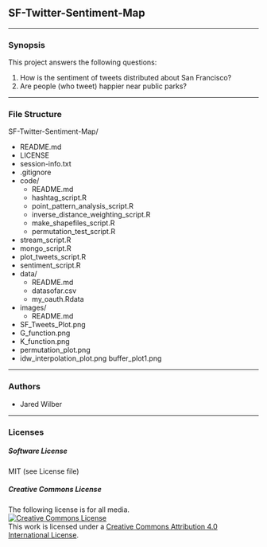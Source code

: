 ## SF-Twitter-Sentiment-Map
***

### Synopsis
 This project answers the following questions: 
 1. How is the sentiment of tweets distributed about San Francisco?
 2. Are people (who tweet) happier near public parks?

***

### File Structure  

SF-Twitter-Sentiment-Map/  
+   README.md    
+   LICENSE  
+   session-info.txt   
+   .gitignore  
+   code/  
	+ README.md  
	+ hashtag_script.R
	+ point_pattern_analysis_script.R
	+ inverse_distance_weighting_script.R
	+ make_shapefiles_script.R
	+ permutation_test_script.R
  + stream_script.R
  + mongo_script.R
  + plot_tweets_script.R
  + sentiment_script.R
+   data/  
	+ README.md  
	+ datasofar.csv	  
	+ my_oauth.Rdata   
+   images/  
	+ README.md 
  + SF_Tweets_Plot.png
  + G_function.png
  + K_function.png
  + permutation_plot.png
  + idw_interpolation_plot.png
  buffer_plot1.png
  
***

### Authors  
* Jared Wilber

***

### Licenses

##### Software License

MIT (see License file)

##### Creative Commons License

The following license is for all media.   
<a rel="license" href="http://creativecommons.org/licenses/by/4.0/"><img alt="Creative Commons License" style="border-width:0" src="https://i.creativecommons.org/l/by/4.0/88x31.png" /></a><br />This work is licensed under a <a rel="license" href="http://creativecommons.org/licenses/by/4.0/">Creative Commons Attribution 4.0 International License</a>.  
  
